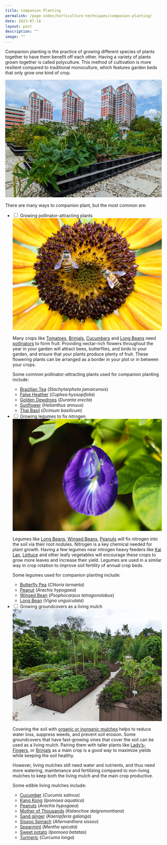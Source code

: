 ```yaml
---
title: Companion Planting
permalink: /page-index/horticulture-techniques/companion-planting/
date: 2023-07-18
layout: post
description: ""
image: ""
---
```

<section>
	<p>Companion planting is the practice of growing different species of plants together to have them benefit off each other. Having a variety of plants grown together is called polyculture. This method of cultivation is more resilient compared to traditional monoculture, which features garden beds that only grow one kind of crop.</p>
	<img title="A planter bed on a rooftop growing a variety of companion plants. Photo by Jacqueline Chua." src="/images/Garden%20design/BishanEastZone6_JacChua%20(2).jpg">
	<p>There are many ways to companion plant, but the most common are:</p>
<ul class="jekyllcodex_accordion">
	<li><input type="checkbox" id="accordion1">
		<label for="accordion1">Growing pollinator-attracting plants</label><div>	
	<img title="Asian Honey Bees visiting a sunflower. Photo by Zestin Soh." src="/images/Biodiversity/bee_apiscerana_zestinsoh.jpg">
	<p>Many crops like <a href="/page-index/edible-plants/tomato/">Tomatoes</a>, <a href="/page-index/edible-plants/brinjal/">Brinjals</a>, <a href="/page-index/edible-plants/cucumber/">Cucumbers</a> and <a href="/page-index/edible-plants/long-bean/">Long Beans</a> need <a href="/page-index/biodiversity/pollinators/">pollinators</a> to form fruit. Providing nectar-rich flowers throughout the year in your garden will attract bees, butterflies, and birds to your garden, and ensure that your plants produce plenty of fruit. These flowering plants can be arranged as a border in your plot  or in between your crops.</p>
	<p>Some common pollinator-attracting plants used for companion planting include:</p>
	<ul>
		<li><a href="/page-index/ornamental-plants/brazilian-tea/">Brazilian Tea</a> (<em>Stachytarpheta jamaicensis</em>)</li>
		<li><a href="/page-index/ornamental-plants/false-heather/">False Heather</a> (<em>Cuphea hyssopifolia</em>)</li>
		<li><a href="/page-index/ornamental-plants/golden-dewdrop/">Golden Dewdrops</a> (<em>Duranta erecta</em>)</li>
		<li><a href="/page-index/edible-plants/sunflower/">Sunflower</a> (<em>Helianthus annuus</em>)</li>
		<li><a href="/page-index/edible-plants/thai-basil/">Thai Basil</a> (<em>Ocimum basilicum</em>)</li>
		</ul>
</div></li>
	<li><input type="checkbox" id="accordion2">
		<label for="accordion2">Growing legumes to fix nitrogen</label><div>
	<img title="Butterfly peas are an easy legume to grow, and produce edible flowers. Photo by Jacqueline Chua." src="/images/Plants/BluePeaFlower_JacChua%20(2).jpg">
	<p>Legumes like <a href="/page-index/edible-plants/long-bean/">Long Beans</a>, <a href="/page-index/edible-plants/winged-bean/">Winged Beans</a>, <a href="/page-index/edible-plants/peanut/">Peanuts</a> will fix nitrogen into the soil via their root nodules. Nitrogen is a key chemical needed for plant growth. Having a few legumes near nitrogen heavy feeders like <a href="/page-index/edible-plants/kai-lan/">Kai Lan</a>, <a href="/page-index/edible-plants/lettuce/">Lettuce</a> and other leafy vegetables will encourage these crops to grow more leaves and increase their yield. Legumes are used in a similar way in crop rotation to improve soil fertility of annual crop beds.  </p>
	<p>Some legumes used for companion planting include:</p>
	<ul>
		<li><a href="/page-index/edible-plants/butterfly-pea/">Butterfly Pea</a> (<em>Clitoria ternanta</em>)</li>
		<li><a href="/page-index/edible-plants/peanut/">Peanut</a> (<em>Arachis hypogaea</em>)</li>
		<li><a href="/page-index/edible-plants/winged-bean/">Winged Bean</a> (<em>Psophocarpus tetragonolobus</em>)</li>
		<li><a href="/page-index/edible-plants/long-bean/">Long Bean</a> (<em>Vigna unguiculata</em>)</li>
	</ul>
</div></li>
	<li><input type="checkbox" id="accordion3">
		<label for="accordion3">Growing groundcovers as a living mulch</label><div>
	<img src="/images/Hardscapes/PXL_20230225_024644403.jpg" title="Alternanthera plants being used as living mulch. Photo by Jacqueline Chua">
	<p>Covering the soil with <a href="/page-index/horticulture-techniques/mulching/">organic or inorganic mulches</a> helps to reduce water loss, suppress weeds, and prevent soil erosion. Some groundcovers that have fast-growing vines that cover the soil can be used as a living mulch. Pairing them with taller plants like <a href="/page-index/edible-plants/ladys-finger/">Lady’s-Fingers</a>, or <a href="/page-index/edible-plants/brinjal/">Brinjals</a> as a main crop is a good way to maximize yields while keeping the soil healthy.</p>  
	<p>However, living mulches still need water and nutrients, and thus need more watering, maintenance and fertilizing compared to non-living mulches to keep both the living mulch and the main crop productive.</p> 
	<p>Some edible living mulches include:</p>
	<ul>
		<li><a href="/page-index/edible-plants/cucumber/">Cucumber</a> (<em>Cucumis sativus</em>)</li>
		<li><a href="/page-index/edible-plants/kang-kong">Kang Kong</a> (<em>Ipomoea aquatica</em>)</li>
		<li><a href="">Peanuts</a> (<em>Arachis hypogaea</em>)</li>
		<li><a href="/page-index/ornamental-plants/mother-of-thousands/">Mother of Thousands</a> (<em>Kalanchoe daigremontiana</em>)</li>
		<li><a href="/page-index/edible-plants/sand-ginger/">Sand ginger</a> (<em>Kaempferia galanga</em>)</li>
		<li><a href="/page-index/edible-plants/sissoo-spinach/">Sissoo Spinach</a> (<em>Alternanthera sissoo</em>)</li>
		<li><a href="/page-index/edible-plants/spearmint/">Spearmint</a> (<em>Mentha spicata</em>)</li>
		<li><a href="/page-index/edible-plants/sweet-potato/">Sweet potato</a> (<em>Ipomoea batatas</em>)</li>
		<li><a href="/page-index/edible-plants/turmeric">Turmeric</a> (<em>Curcuma longa</em>)</li>
	</ul>
		</div></li>
	</ul>
</section>